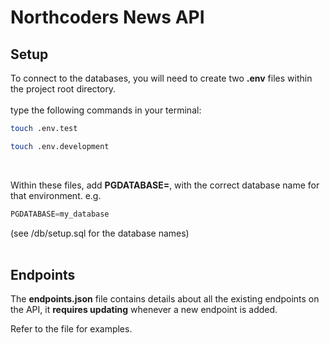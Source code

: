 # Northcoders News API

## Setup
To connect to the databases, you will need to create two **.env** files within the project root directory.<br><br> 
type the following commands in your terminal: 
```sh
touch .env.test
```
```sh
touch .env.development
```
<br>

Within these files, add **PGDATABASE=**, with the correct database name for that environment.
e.g.
```js
PGDATABASE=my_database
```
(see /db/setup.sql for the database names)
<br>
<br>

## Endpoints
The **endpoints.json** file contains details about all the existing endpoints on the API, it **requires updating** whenever a new endpoint is added. 

Refer to the file for examples.